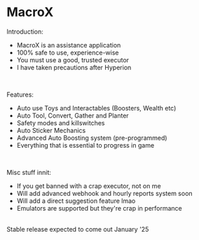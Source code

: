 # MacroX

Introduction:
- MacroX is an assistance application
- 100% safe to use, experience-wise
- You must use a good, trusted executor
- I have taken precautions after Hyperion

<br>

Features:
- Auto use Toys and Interactables (Boosters, Wealth etc)
- Auto Tool, Convert, Gather and Planter
- Safety modes and killswitches
- Auto Sticker Mechanics
- Advanced Auto Boosting system (pre-programmed)
- Everything that is essential to progress in game

<br>

Misc stuff innit:
- If you get banned with a crap executor, not on me
- Will add advanced webhook and hourly reports system soon
- Will add a direct suggestion feature lmao
- Emulators are supported but they're crap in performance

<br>
Stable release expected to come out January '25
